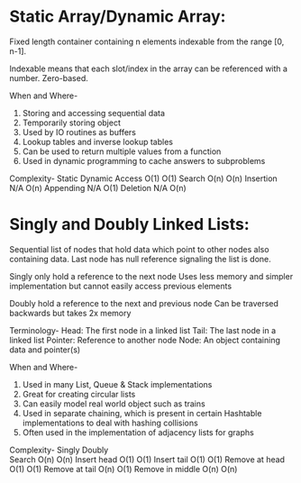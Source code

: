 # Static Array/Dynamic Array:
Fixed length container containing n elements indexable from the range [0, n-1].

Indexable means that each slot/index in the array can be referenced with a number. Zero-based.

When and Where-
1. Storing and accessing sequential data
2. Temporarily storing object
3. Used by IO routines as buffers
4. Lookup tables and inverse lookup tables
5. Can be used to return multiple values from a function
6. Used in dynamic programming to cache answers to subproblems

Complexity-
            Static  Dynamic
Access      O(1)    O(1)
Search      O(n)    O(n)
Insertion   N/A     O(n)
Appending   N/A     O(1)
Deletion    N/A     O(n)


# Singly and Doubly Linked Lists:
Sequential list of nodes that hold data which point to
other nodes also containing data. Last node has null
reference signaling the list is done.

Singly only hold a reference to the next node
Uses less memory and simpler implementation but cannot easily access previous elements

Doubly hold a reference to the next and previous node
Can be traversed backwards but takes 2x memory

Terminology-
Head: The first node in a linked list
Tail: The last node in a linked list
Pointer: Reference to another node
Node: An object containing data and pointer(s)

When and Where-
1. Used in many List, Queue & Stack implementations
2. Great for creating circular lists
3. Can easily model real world object such as trains
4. Used in separate chaining, which is present in certain Hashtable implementations to deal with hashing collisions
5. Often used in the implementation of adjacency lists for graphs

Complexity-
                    Singly  Doubly    
Search              O(n)    O(n)
Insert head         O(1)    O(1)
Insert tail         O(1)    O(1)
Remove at head      O(1)    O(1)
Remove at tail      O(n)    O(1)
Remove in middle    O(n)    O(n)  

